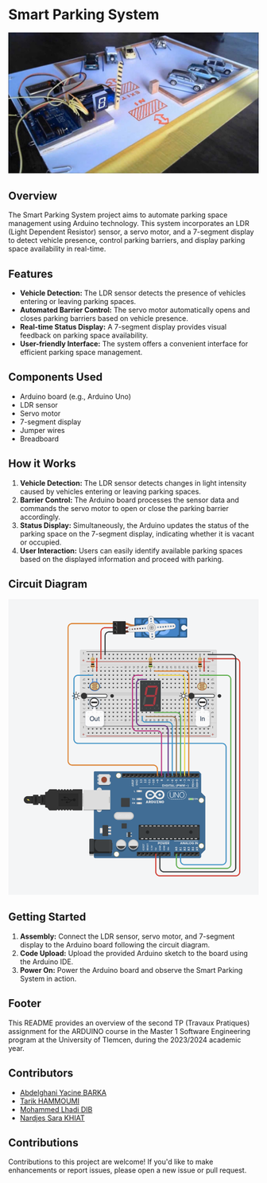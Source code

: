 # Smart Parking System

![Smart Parking System](prototype.jpg)

## Overview

The Smart Parking System project aims to automate parking space management using Arduino technology. This system incorporates an LDR (Light Dependent Resistor) sensor, a servo motor, and a 7-segment display to detect vehicle presence, control parking barriers, and display parking space availability in real-time.

## Features

- **Vehicle Detection:** The LDR sensor detects the presence of vehicles entering or leaving parking spaces.
- **Automated Barrier Control:** The servo motor automatically opens and closes parking barriers based on vehicle presence.
- **Real-time Status Display:** A 7-segment display provides visual feedback on parking space availability.
- **User-friendly Interface:** The system offers a convenient interface for efficient parking space management.

## Components Used

- Arduino board (e.g., Arduino Uno)
- LDR sensor
- Servo motor
- 7-segment display
- Jumper wires
- Breadboard

## How it Works

1. **Vehicle Detection:** The LDR sensor detects changes in light intensity caused by vehicles entering or leaving parking spaces.
2. **Barrier Control:** The Arduino board processes the sensor data and commands the servo motor to open or close the parking barrier accordingly.
3. **Status Display:** Simultaneously, the Arduino updates the status of the parking space on the 7-segment display, indicating whether it is vacant or occupied.
4. **User Interaction:** Users can easily identify available parking spaces based on the displayed information and proceed with parking.

## Circuit Diagram

![Circuit Diagram](1.png)

## Getting Started

1. **Assembly:** Connect the LDR sensor, servo motor, and 7-segment display to the Arduino board following the circuit diagram.
2. **Code Upload:** Upload the provided Arduino sketch to the board using the Arduino IDE.
3. **Power On:** Power the Arduino board and observe the Smart Parking System in action.

## Footer

This README provides an overview of the second TP (Travaux Pratiques) assignment for the ARDUINO course in the Master 1 Software Engineering program at the University of Tlemcen, during the 2023/2024 academic year.

## Contributors

- [Abdelghani Yacine BARKA](https://github.com/decodevm)
- [Tarik HAMMOUMI](https://github.com/ItsTarikBTW)
- [Mohammed Lhadi DIB](https://github.com/Lhadidib07)
- [Nardjes Sara KHIAT](https://github.com/Nardjes03)


## Contributions

Contributions to this project are welcome! If you'd like to make enhancements or report issues, please open a new issue or pull request.

